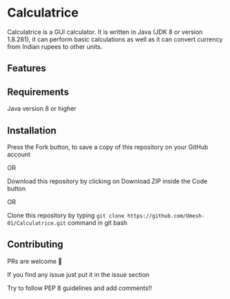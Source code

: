 # Calculatrice
Calculatrice is a GUI calculator. It is written in Java (JDK 8 or version 1.8.281), it can perform basic calculations as well as it can convert currency from Indian rupees to other units. 

## Features

## Requirements
Java version 8 or higher

## Installation
Press the Fork button, to save a copy of this repository on your GitHub account

OR 

Download this repository by clicking on Download ZIP inside the Code button 

OR

Clone this repository by typing `git clone https://github.com/Umesh-01/Calculatrice.git` command in git bash  


## Contributing 

PRs are welcome 🙂

If you find any issue just put it in the issue section

Try to follow PEP 8 guidelines and add comments!! 

